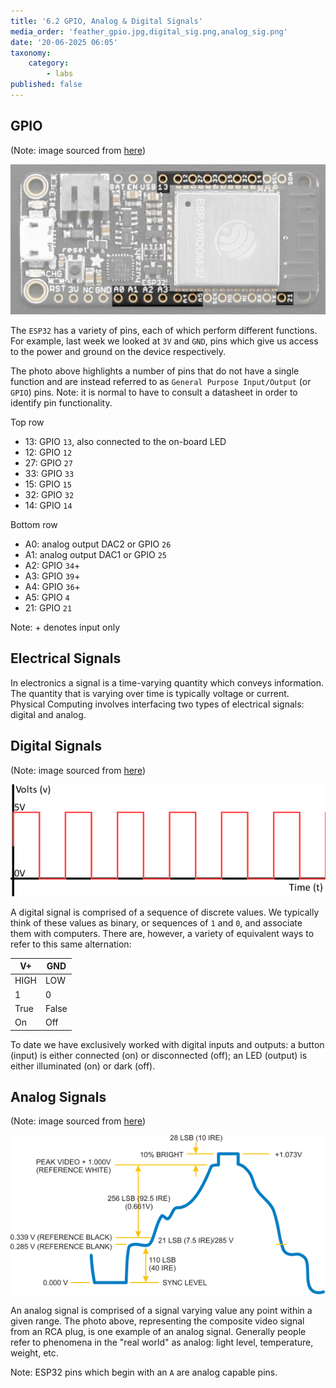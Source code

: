 ```yaml
---
title: '6.2 GPIO, Analog & Digital Signals'
media_order: 'feather_gpio.jpg,digital_sig.png,analog_sig.png'
date: '20-06-2025 06:05'
taxonomy:
    category:
        - labs
published: false
---
```


## GPIO

(Note: image sourced from [here](https://learn.adafruit.com/adafruit-huzzah32-esp32-feather/pinouts))

![feather_gpio](feather_gpio.jpg "feather_gpio")

The `ESP32` has a variety of pins, each of which perform different functions. For example, last week we looked at `3V` and `GND`, pins which give us access to the power and ground on the device respectively.

The photo above highlights a number of pins that do not have a single function and are instead referred to as `General Purpose Input/Output` (or `GPIO`) pins. Note: it is normal to have to consult a datasheet in order to identify pin functionality.

Top row
* 13: GPIO `13`, also connected to the on-board LED
* 12: GPIO `12`
* 27: GPIO `27`
* 33: GPIO `33`
* 15: GPIO `15`
* 32: GPIO `32`
* 14: GPIO `14`

Bottom row
* A0: analog output DAC2 or GPIO `26`
* A1: analog output DAC1 or GPIO `25`
* A2: GPIO `34`+
* A3: GPIO `39`+
* A4: GPIO `36`+
* A5: GPIO `4`
* 21: GPIO `21`

Note: + denotes input only

## Electrical Signals

In electronics a signal is a time-varying quantity which conveys information. The quantity that is varying over time is typically voltage or current. Physical Computing involves interfacing two types of electrical signals: digital and analog.


## Digital Signals

(Note: image sourced from [here](https://learn.sparkfun.com/tutorials/analog-vs-digital/all#digital-signals))

![digital_sig](digital_sig.png "digital_sig")

A digital signal is comprised of a sequence of discrete values. We typically think of these values as binary, or sequences of `1` and `0`, and associate them with computers. There are, however, a variety of equivalent ways to refer to this same alternation:

|V+|GND|
|-------|--------|
| HIGH | LOW |
| 1 | 0 |
| True | False |
| On | Off |

To date we have exclusively worked with digital inputs and outputs: a button (input) is either connected (on) or disconnected (off); an LED (output) is either illuminated (on) or dark (off).


## Analog Signals

(Note: image sourced from [here](https://learn.sparkfun.com/tutorials/analog-vs-digital/all#analog-signals))

![analog_sig](analog_sig.png "analog_sig")

An analog signal is comprised of a signal varying value any point within a given range. The photo above, representing the composite video signal from an RCA plug, is one example of an analog signal. Generally people refer to phenomena in the "real world" as analog: light level, temperature, weight, etc.

Note: ESP32 pins which begin with an `A` are analog capable pins.
